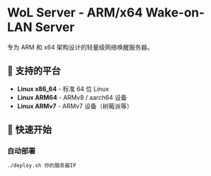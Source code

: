 # WoL Server - ARM/x64 Wake-on-LAN Server

专为 ARM 和 x64 架构设计的轻量级网络唤醒服务器。

## 🎯 支持的平台

- **Linux x86_64** - 标准 64 位 Linux
- **Linux ARM64** - ARMv8 / aarch64 设备
- **Linux ARMv7** - ARMv7 设备（树莓派等）

## 🚀 快速开始

### 自动部署
```bash
./deploy.sh 你的服务器IP
